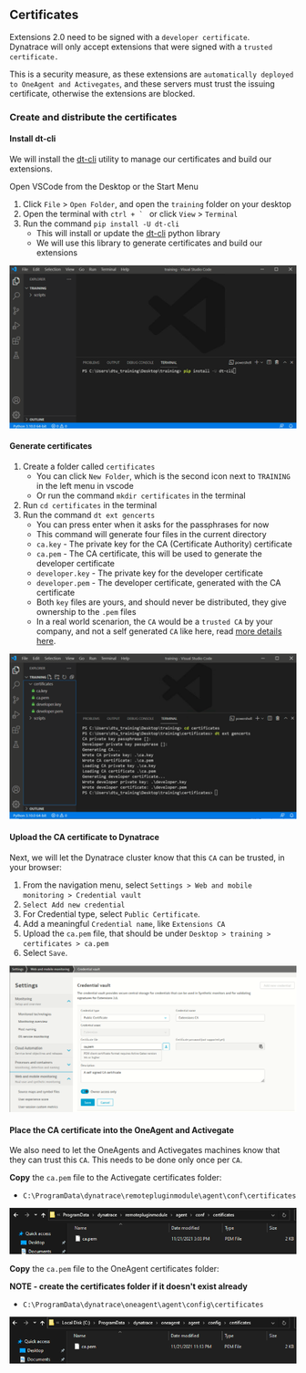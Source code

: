 ## Certificates

Extensions 2.0 need to be signed with a `developer certificate`.  
Dynatrace will only accept extensions that were signed with a `trusted certificate.`  
  
This is a security measure, as these extensions are `automatically deployed to OneAgent and Activegates`, and these servers must trust the issuing certificate, otherwise the extensions are blocked. 

### Create and distribute the certificates

#### Install dt-cli

We will install the [dt-cli](https://github.com/dynatrace-oss/dt-cli) utility to manage our certificates and build our extensions. 

Open VSCode from the Desktop or the Start Menu

1. Click `File` > `Open Folder`, and open the `training` folder on your desktop
2. Open the terminal with ``ctrl + ` ``  or click `View` > `Terminal`
3. Run the command `pip install -U dt-cli`
    * This will install or update the [dt-cli](https://github.com/dynatrace-oss/dt-cli) python library
    * We will use this library to generate certificates and build our extensions

![Update dt-cli](../../../assets/01-update-dt-cli.png)

#### Generate certificates

 
1. Create a folder called `certificates` 
    * You can click `New Folder`, which is the second icon next to  `TRAINING` in the left menu in vscode
    * Or run the command `mkdir certificates` in the terminal
2. Run `cd certificates` in the terminal
3. Run the command `dt ext gencerts`
    * You can press enter when it asks for the passphrases for now
    * This command will generate four files in the current directory
    * `ca.key` - The private key for the CA (Certificate Authority) certificate
    * `ca.pem` - The CA certificate, this will be used to generate the developer certificate
    * `developer.key` - The private key for the developer certificate
    * `developer.pem` - The developer certificate, generated with the CA certificate
    * Both `key` files are yours, and should never be distributed, they give ownership to the `.pem` files
    * In a real world scenarion, the `CA` would be a `trusted CA` by your company, and not a self generated `CA` like here, read [more details here](https://www.dynatrace.com/support/help/shortlink/sign-extension). 

![Generate certificates](../../../assets/02-generate-certs.png)

#### Upload the CA certificate to Dynatrace

Next, we will let the Dynatrace cluster know that this `CA` can be trusted, in your browser:

1. From the navigation menu, select `Settings > Web and mobile monitoring > Credential vault`
2. `Select Add new credential`
3. For Credential type, select `Public Certificate`.
4. Add a meaningful `Credential name`, like `Extensions CA`
5. Upload the `ca.pem` file, that should be under `Desktop > training > certificates > ca.pem`
6. Select `Save`.

![Upload ca.pem](../../../assets/03-upload-ca.png)

#### Place the CA certificate into the OneAgent and Activegate

We also need to let the OneAgents and Activegates machines know that they can trust this `CA`. This needs to be done only once per `CA`.
  

**Copy** the `ca.pem` file to the Activegate certificates folder:

* `C:\ProgramData\dynatrace\remotepluginmodule\agent\conf\certificates`

![AG ca.pem](../../../assets/04-ag-certificate.png)


**Copy** the `ca.pem` file to the OneAgent certificates folder:

**NOTE - create the certificates folder if it doesn't exist already**

* `C:\ProgramData\dynatrace\oneagent\agent\config\certificates`

![OA ca.pem](../../../assets/05-oa-certificate.png)